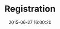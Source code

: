 ---
layout: post
title:  "Registration"
date:   2015-06-27 16:00:20
categories: GitHub
tags: registration form wizard
screenshot: github-registration-1.jpg
alt-screenshots: 
- github-registration-1-error.jpg
---